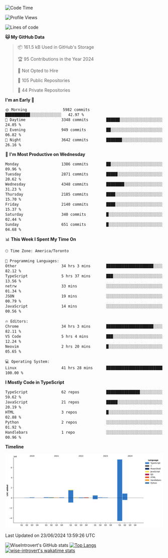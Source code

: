 <!--START_SECTION:waka-->
![Code Time](http://img.shields.io/badge/Code%20Time-1%2C775%20hrs%2010%20mins-blue)

![Profile Views](http://img.shields.io/badge/Profile%20Views-0-blue)

![Lines of code](https://img.shields.io/badge/From%20Hello%20World%20I%27ve%20Written-11.2%20million%20lines%20of%20code-blue)

**🐱 My GitHub Data** 

> 📦 161.5 kB Used in GitHub's Storage 
 > 
> 🏆 95 Contributions in the Year 2024
 > 
> 🚫 Not Opted to Hire
 > 
> 📜 105 Public Repositories 
 > 
> 🔑 44 Private Repositories 
 > 
**I'm an Early 🐤** 

```text
🌞 Morning                5982 commits        ███████████░░░░░░░░░░░░░░   42.97 % 
🌆 Daytime                3348 commits        ██████░░░░░░░░░░░░░░░░░░░   24.05 % 
🌃 Evening                949 commits         ██░░░░░░░░░░░░░░░░░░░░░░░   06.82 % 
🌙 Night                  3642 commits        ███████░░░░░░░░░░░░░░░░░░   26.16 % 
```
📅 **I'm Most Productive on Wednesday** 

```text
Monday                   1386 commits        ██░░░░░░░░░░░░░░░░░░░░░░░   09.96 % 
Tuesday                  2871 commits        █████░░░░░░░░░░░░░░░░░░░░   20.62 % 
Wednesday                4348 commits        ████████░░░░░░░░░░░░░░░░░   31.23 % 
Thursday                 2185 commits        ████░░░░░░░░░░░░░░░░░░░░░   15.70 % 
Friday                   2140 commits        ████░░░░░░░░░░░░░░░░░░░░░   15.37 % 
Saturday                 340 commits         █░░░░░░░░░░░░░░░░░░░░░░░░   02.44 % 
Sunday                   651 commits         █░░░░░░░░░░░░░░░░░░░░░░░░   04.68 % 
```


📊 **This Week I Spent My Time On** 

```text
🕑︎ Time Zone: America/Toronto

💬 Programming Languages: 
Other                    34 hrs 3 mins       █████████████████████░░░░   82.12 % 
TypeScript               5 hrs 37 mins       ███░░░░░░░░░░░░░░░░░░░░░░   13.56 % 
netrw                    33 mins             ░░░░░░░░░░░░░░░░░░░░░░░░░   01.34 % 
JSON                     19 mins             ░░░░░░░░░░░░░░░░░░░░░░░░░   00.79 % 
JavaScript               14 mins             ░░░░░░░░░░░░░░░░░░░░░░░░░   00.56 % 

🔥 Editors: 
Chrome                   34 hrs 3 mins       █████████████████████░░░░   82.11 % 
VS Code                  5 hrs 4 mins        ███░░░░░░░░░░░░░░░░░░░░░░   12.24 % 
Neovim                   2 hrs 20 mins       █░░░░░░░░░░░░░░░░░░░░░░░░   05.65 % 

💻 Operating System: 
Linux                    41 hrs 28 mins      █████████████████████████   100.00 % 
```

**I Mostly Code in TypeScript** 

```text
TypeScript               62 repos            ███████████████░░░░░░░░░░   59.62 % 
JavaScript               21 repos            █████░░░░░░░░░░░░░░░░░░░░   20.19 % 
HTML                     3 repos             █░░░░░░░░░░░░░░░░░░░░░░░░   02.88 % 
Python                   2 repos             ░░░░░░░░░░░░░░░░░░░░░░░░░   01.92 % 
Handlebars               1 repo              ░░░░░░░░░░░░░░░░░░░░░░░░░   00.96 % 
```



**Timeline**

![Lines of Code chart](https://raw.githubusercontent.com/wise-introvert/wise-introvert/master/assets/bar_graph.png)


 Last Updated on 23/06/2024 13:59:26 UTC
<!--END_SECTION:waka-->

![WiseIntrovert's GitHub stats](https://github-readme-stats.vercel.app/api?username=wise-introvert&count_private=true&show_icons=true)
[![Top Langs](https://github-readme-stats.vercel.app/api/top-langs/?username=wise-introvert&langs_count=10)](https://github.com/anuraghazra/github-readme-stats)
[![wise-introvert's wakatime stats](https://github-readme-stats.vercel.app/api/wakatime?username=wiseintrovert)](https://github.com/anuraghazra/github-readme-stats)
